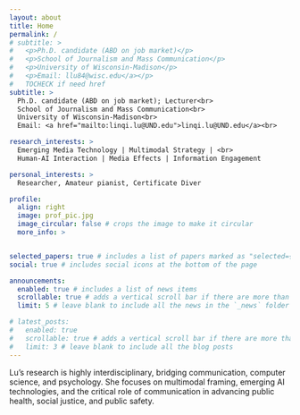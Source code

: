 ```yaml
---
layout: about
title: Home
permalink: /
# subtitle: >
#   <p>Ph.D. candidate (ABD on job market)</p>
#   <p>School of Journalism and Mass Communication</p>
#   <p>University of Wisconsin-Madison</p>
#   <p>Email: llu84@wisc.edu</a></p>
#   TOCHECK if need href
subtitle: >
  Ph.D. candidate (ABD on job market); Lecturer<br>
  School of Journalism and Mass Communication<br>
  University of Wisconsin-Madison<br>
  Email: <a href="mailto:linqi.lu@UND.edu">linqi.lu@UND.edu</a><br>

research_interests: >
  Emerging Media Technology | Multimodal Strategy | <br>
  Human-AI Interaction | Media Effects | Information Engagement

personal_interests: >
  Researcher, Amateur pianist, Certificate Diver

profile:
  align: right
  image: prof_pic.jpg
  image_circular: false # crops the image to make it circular
  more_info: >


selected_papers: true # includes a list of papers marked as "selected={true}"
social: true # includes social icons at the bottom of the page

announcements:
  enabled: true # includes a list of news items
  scrollable: true # adds a vertical scroll bar if there are more than 3 news items
  limit: 5 # leave blank to include all the news in the `_news` folder

# latest_posts:
#   enabled: true
#   scrollable: true # adds a vertical scroll bar if there are more than 3 new posts items
#   limit: 3 # leave blank to include all the blog posts
---
```


<!-- Write your biography here. Tell the world about yourself. Link to your favorite [subreddit](http://reddit.com). You can put a picture in, too. The code is already in, just name your picture `prof_pic.jpg` and put it in the `img/` folder.

Put your address / P.O. box / other info right below your picture. You can also disable any of these elements by editing `profile` property of the YAML header of your `_pages/about.md`. Edit `_bibliography/papers.bib` and Jekyll will render your [publications page](/al-folio/publications/) automatically.

Link to your social media connections, too. This theme is set up to use [Font Awesome icons](https://fontawesome.com/) and [Academicons](https://jpswalsh.github.io/academicons/), like the ones below. Add your Facebook, Twitter, LinkedIn, Google Scholar, or just disable all of them. -->

Lu’s research is highly interdisciplinary, bridging communication, computer science, and psychology. She focuses on multimodal framing, emerging AI technologies, and the critical role of communication in advancing public health, social justice, and public safety.